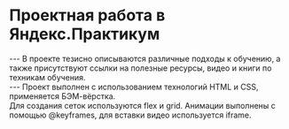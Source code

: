 <h1>Проектная работа в Яндекс.Практикум</h1>
---
В проекте тезисно описываются различные подходы к обучению, а также присутствуют ссылки на полезные ресурсы, видео и книги по техникам обучения.</br>
---
Проект выполнен с использованием технологий HTML и CSS, применяется БЭМ-вёрстка.</br>
Для создания сеток используются flex и grid. Анимации выполнены с помощью @keyframes, для вставки видео используется iframe.
